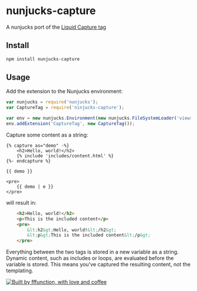 # nunjucks-capture

A nunjucks port of the [Liquid Capture tag](https://docs.shopify.com/themes/liquid-documentation/tags/variable-tags#capture)

## Install

```sh
npm install nunjucks-capture
```

## Usage

Add the extension to the Nunjucks environment:

```js
var nunjucks = require('nunjucks');
var CaptureTag = require('ninjucks-capture');

var env = new nunjucks.Environment(new nunjucks.FileSystemLoader('views'));
env.addExtension('CaptureTag', new CaptureTag());
```

Capture some content as a string:

```html+jinja
{% capture as="demo" -%}
    <h2>Hello, world!</h2>
    {% include 'includes/content.html' %}
{%- endcapture %}

{{ demo }}

<pre>
    {{ demo | e }}
</pre>

```

will result in:

```html
    <h2>Hello, world!</h2>
    <p>This is the included content</p>
    <pre>
        &lt;h2&gt;Hello, world!&lt;/h2&gt;
        &lt;p&gt;This is the included content&lt;/p&gt;
    </pre>
```

Everything between the two tags is stored in a new variable as a string. Dynamic content, such as includes or loops, are evaluated before the variable is stored. This means you've captured the resulting content, not the templating.

[![Built by fffunction, with love and coffee](http://i.imgur.com/hY7NBej.png)](http://ffunction.co "Built by fffunction, with love and coffee")
